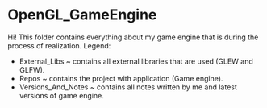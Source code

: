 # OpenGL_GameEngine
Hi!
This folder contains everything about my game engine that is during the process of realization.
Legend:
* External_Libs ~ contains all external libraries that are used (GLEW and GLFW).
* Repos ~ contains the project with application (Game engine).
* Versions_And_Notes ~ contains all notes written by me and latest versions of game engine.
